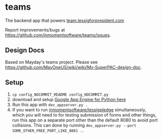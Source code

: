 # teams

The backend app that powers [team.lessigforpresident.com](team.lessigforpresident.com)

Report improvements/bugs at https://github.com/inmomentsoftware/teams/issues.


## Design Docs

Based on Mayday's teams project.
Please see https://github.com/MayOneUS/wiki/wiki/My-SuperPAC-design-doc.


## Setup

1. `cp config_NOCOMMIT_README config_NOCOMMIT.py`
2. download and setup [Google App Engine for Python here](https://developers.google.com/appengine/downloads)
3. Run this app with `dev_appserver.py .`
4. If you want to run [inmomentsoftware/lessigpledge](https://github.com/inmomentsoftware/lessigpledge) simultaneously, which you
   will need to for testing submission of forms and other things, run this app on a separate port other than the
   default 8080 to avoid port collisions. This can done by running
   `dev_appserver.py --port SOME_OTHER_FREE_PORT_LIKE_8081 .`.
